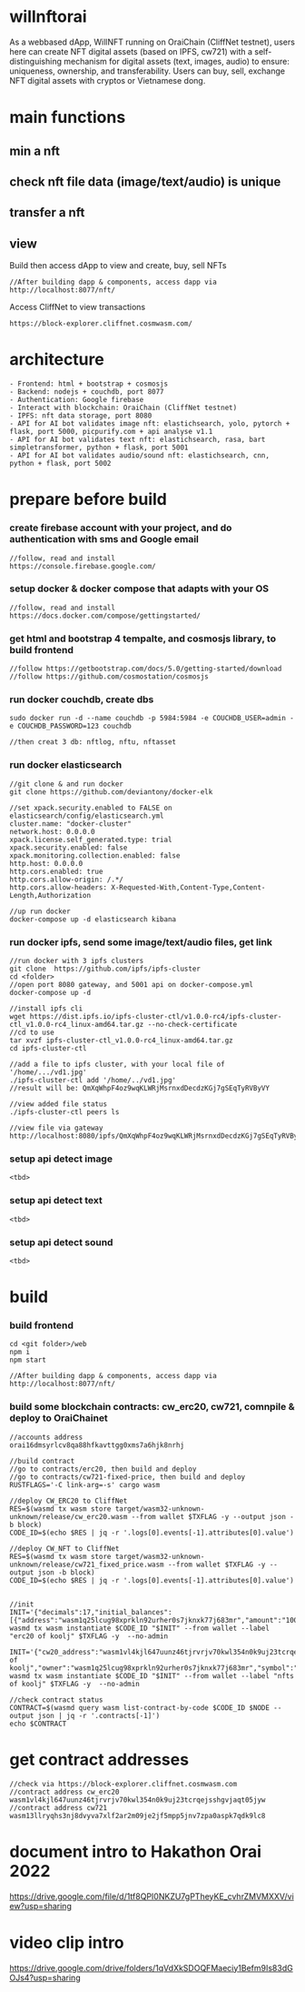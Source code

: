 # willnftorai
As a webbased dApp, WillNFT running on OraiChain (CliffNet testnet), users here can create NFT digital assets (based on IPFS, cw721) with a self-distinguishing mechanism for digital assets (text, images, audio) to ensure: uniqueness, ownership, and transferability. Users can buy, sell, exchange NFT digital assets with cryptos or Vietnamese dong.

# main functions
## min a nft
## check nft file data (image/text/audio) is unique
## transfer a nft
## view
Build then access dApp to view and create, buy, sell NFTs
```
//After building dapp & components, access dapp via
http://localhost:8077/nft/
```
Access CliffNet to view transactions
```
https://block-explorer.cliffnet.cosmwasm.com/
```

# architecture
```
- Frontend: html + bootstrap + cosmosjs
- Backend: nodejs + couchdb, port 8077
- Authentication: Google firebase
- Interact with blockchain: OraiChain (CliffNet testnet)
- IPFS: nft data storage, port 8080
- API for AI bot validates image nft: elastichsearch, yolo, pytorch + flask, port 5000, picpurify.com + api analyse v1.1
- API for AI bot validates text nft: elastichsearch, rasa, bart simpletransformer, python + flask, port 5001
- API for AI bot validates audio/sound nft: elastichsearch, cnn, python + flask, port 5002
```
# prepare before build
### create firebase account with your project, and do authentication with sms and Google email
```
//follow, read and install
https://console.firebase.google.com/
```
### setup docker & docker compose that adapts with  your OS
```
//follow, read and install
https://docs.docker.com/compose/gettingstarted/

```
### get html and bootstrap 4 tempalte, and cosmosjs library, to build frontend
```
//follow https://getbootstrap.com/docs/5.0/getting-started/download
//follow https://github.com/cosmostation/cosmosjs
```
### run docker couchdb, create dbs
```
sudo docker run -d --name couchdb -p 5984:5984 -e COUCHDB_USER=admin -e COUCHDB_PASSWORD=123 couchdb

//then creat 3 db: nftlog, nftu, nftasset
```
### run docker elasticsearch
```
//git clone & and run docker
git clone https://github.com/deviantony/docker-elk 

//set xpack.security.enabled to FALSE on elasticsearch/config/elasticsearch.yml
cluster.name: "docker-cluster"
network.host: 0.0.0.0
xpack.license.self_generated.type: trial
xpack.security.enabled: false
xpack.monitoring.collection.enabled: false
http.host: 0.0.0.0
http.cors.enabled: true
http.cors.allow-origin: /.*/
http.cors.allow-headers: X-Requested-With,Content-Type,Content-Length,Authorization

//up run docker
docker-compose up -d elasticsearch kibana

```

### run docker ipfs, send some image/text/audio files, get link
```
//run docker with 3 ipfs clusters
git clone  https://github.com/ipfs/ipfs-cluster 
cd <folder>
//open port 8080 gateway, and 5001 api on docker-compose.yml
docker-compose up -d

//install ipfs cli
wget https://dist.ipfs.io/ipfs-cluster-ctl/v1.0.0-rc4/ipfs-cluster-ctl_v1.0.0-rc4_linux-amd64.tar.gz --no-check-certificate
//cd to use
tar xvzf ipfs-cluster-ctl_v1.0.0-rc4_linux-amd64.tar.gz
cd ipfs-cluster-ctl

//add a file to ipfs cluster, with your local file of '/home/.../vd1.jpg'
./ipfs-cluster-ctl add '/home/../vd1.jpg'
//result will be: QmXqWhpF4oz9wqKLWRjMsrnxdDecdzKGj7gSEqTyRVByVY

//view added file status
./ipfs-cluster-ctl peers ls

//view file via gateway
http://localhost:8080/ipfs/QmXqWhpF4oz9wqKLWRjMsrnxdDecdzKGj7gSEqTyRVByVY

```
### setup api detect image
```
<tbd>
```
### setup api detect text
```
<tbd>
```
### setup api detect sound
```
<tbd>
```
# build 
### build frontend
```
cd <git folder>/web
npm i
npm start

//After building dapp & components, access dapp via
http://localhost:8077/nft/
```
### build some blockchain contracts: cw_erc20, cw721, comnpile & deploy to OraiChainet
```
//accounts address
orai16dmsyrlcv8qa88hfkavttgg0xms7a6hjk8nrhj

//build contract
//go to contracts/erc20, then build and deploy
//go to contracts/cw721-fixed-price, then build and deploy
RUSTFLAGS='-C link-arg=-s' cargo wasm

//deploy CW_ERC20 to CliffNet
RES=$(wasmd tx wasm store target/wasm32-unknown-unknown/release/cw_erc20.wasm --from wallet $TXFLAG -y --output json -b block)
CODE_ID=$(echo $RES | jq -r '.logs[0].events[-1].attributes[0].value')

//deploy CW_NFT to CliffNet
RES=$(wasmd tx wasm store target/wasm32-unknown-unknown/release/cw721_fixed_price.wasm --from wallet $TXFLAG -y --output json -b block)
CODE_ID=$(echo $RES | jq -r '.logs[0].events[-1].attributes[0].value')


//init
INIT='{"decimals":17,"initial_balances":[{"address":"wasm1q25lcug98xprkln92urher0s7jknxk77j683mr","amount":"100000000000000000"}],"name":"WillNFT","symbol":"WNFT"}'
wasmd tx wasm instantiate $CODE_ID "$INIT" --from wallet --label "erc20 of koolj" $TXFLAG -y  --no-admin

INIT='{"cw20_address":"wasm1vl4kjl647uunz46tjrvrjv70kwl354n0k9uj23tcrqejsshgvjaqt05jyw","max_tokens":1000,"name":"nfts of koolj","owner":"wasm1q25lcug98xprkln92urher0s7jknxk77j683mr","symbol":"KJNFT","token_code_id":1,"token_uri":"http://localhost:8080/ipfs/QmYNJDr4dFLzR87HrgcjVcWChSr8BdFRVyADhWoSi4xBiR","unit_price":"12"}'
wasmd tx wasm instantiate $CODE_ID "$INIT" --from wallet --label "nfts of koolj" $TXFLAG -y  --no-admin

//check contract status
CONTRACT=$(wasmd query wasm list-contract-by-code $CODE_ID $NODE --output json | jq -r '.contracts[-1]')
echo $CONTRACT
```
# get contract addresses
```
//check via https://block-explorer.cliffnet.cosmwasm.com
//contract address cw_erc20
wasm1vl4kjl647uunz46tjrvrjv70kwl354n0k9uj23tcrqejsshgvjaqt05jyw
//contract address cw721
wasm13llryqhs3nj8dvyva7xlf2ar2m09je2jf5mpp5jnv7zpa0aspk7qdk9lc8
```

# document intro to Hakathon Orai 2022
https://drive.google.com/file/d/1tf8QPI0NKZU7gPTheyKE_cvhrZMVMXXV/view?usp=sharing

# video clip intro
https://drive.google.com/drive/folders/1qVdXkSDOQFMaeciy1Befm9Is83dGOJs4?usp=sharing 

